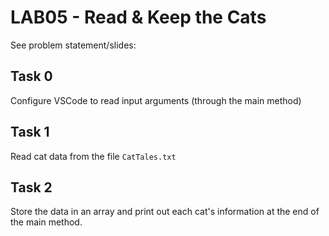 # LAB05 - Read & Keep the Cats

See problem statement/slides:

## Task 0
Configure VSCode to read input arguments (through the main method)

## Task 1
Read cat data from the file `CatTales.txt`

## Task 2
Store the data in an array and print out each cat's information at the end of the main method.

